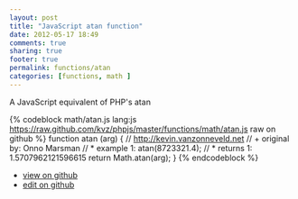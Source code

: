 ```yaml
---
layout: post
title: "JavaScript atan function"
date: 2012-05-17 18:49
comments: true
sharing: true
footer: true
permalink: functions/atan
categories: [functions, math ]
---
```

A JavaScript equivalent of PHP's atan
<!-- more -->
{% codeblock math/atan.js lang:js https://raw.github.com/kvz/phpjs/master/functions/math/atan.js raw on github %}
function atan (arg) {
    // http://kevin.vanzonneveld.net
    // +   original by: Onno Marsman
    // *     example 1: atan(8723321.4);
    // *     returns 1: 1.5707962121596615
    return Math.atan(arg);
}
{% endcodeblock %}
<ul>
 <li><a href="https://github.com/kvz/phpjs/blob/master/functions/math/atan.js">view on github</a></li>
 <li><a href="https://github.com/kvz/phpjs/edit/master/functions/math/atan.js">edit on github</a></li>
</ul>
